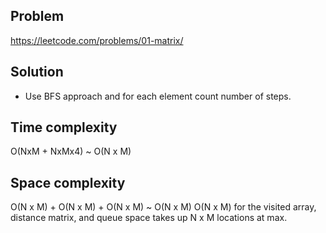 ## Problem

https://leetcode.com/problems/01-matrix/

## Solution

- Use BFS approach and for each element count number of steps.

## Time complexity

O(NxM + NxMx4) ~ O(N x M)

## Space complexity

O(N x M) + O(N x M) + O(N x M) ~ O(N x M)
O(N x M) for the visited array, distance matrix, and queue space takes up N x M locations at max.
